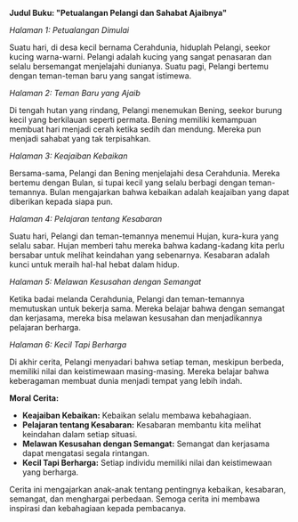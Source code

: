 **Judul Buku: "Petualangan Pelangi dan Sahabat Ajaibnya"**

*Halaman 1: Petualangan Dimulai*

Suatu hari, di desa kecil bernama Cerahdunia, hiduplah Pelangi, seekor kucing warna-warni. Pelangi adalah kucing yang sangat penasaran dan selalu bersemangat menjelajahi dunianya. Suatu pagi, Pelangi bertemu dengan teman-teman baru yang sangat istimewa.

*Halaman 2: Teman Baru yang Ajaib*

Di tengah hutan yang rindang, Pelangi menemukan Bening, seekor burung kecil yang berkilauan seperti permata. Bening memiliki kemampuan membuat hari menjadi cerah ketika sedih dan mendung. Mereka pun menjadi sahabat yang tak terpisahkan.

*Halaman 3: Keajaiban Kebaikan*

Bersama-sama, Pelangi dan Bening menjelajahi desa Cerahdunia. Mereka bertemu dengan Bulan, si tupai kecil yang selalu berbagi dengan teman-temannya. Bulan mengajarkan bahwa kebaikan adalah keajaiban yang dapat diberikan kepada siapa pun.

*Halaman 4: Pelajaran tentang Kesabaran*

Suatu hari, Pelangi dan teman-temannya menemui Hujan, kura-kura yang selalu sabar. Hujan memberi tahu mereka bahwa kadang-kadang kita perlu bersabar untuk melihat keindahan yang sebenarnya. Kesabaran adalah kunci untuk meraih hal-hal hebat dalam hidup.

*Halaman 5: Melawan Kesusahan dengan Semangat*

Ketika badai melanda Cerahdunia, Pelangi dan teman-temannya memutuskan untuk bekerja sama. Mereka belajar bahwa dengan semangat dan kerjasama, mereka bisa melawan kesusahan dan menjadikannya pelajaran berharga.

*Halaman 6: Kecil Tapi Berharga*

Di akhir cerita, Pelangi menyadari bahwa setiap teman, meskipun berbeda, memiliki nilai dan keistimewaan masing-masing. Mereka belajar bahwa keberagaman membuat dunia menjadi tempat yang lebih indah.

**Moral Cerita:**
- **Keajaiban Kebaikan:** Kebaikan selalu membawa kebahagiaan.
- **Pelajaran tentang Kesabaran:** Kesabaran membantu kita melihat keindahan dalam setiap situasi.
- **Melawan Kesusahan dengan Semangat:** Semangat dan kerjasama dapat mengatasi segala rintangan.
- **Kecil Tapi Berharga:** Setiap individu memiliki nilai dan keistimewaan yang berharga.

Cerita ini mengajarkan anak-anak tentang pentingnya kebaikan, kesabaran, semangat, dan menghargai perbedaan. Semoga cerita ini membawa inspirasi dan kebahagiaan kepada pembacanya.
